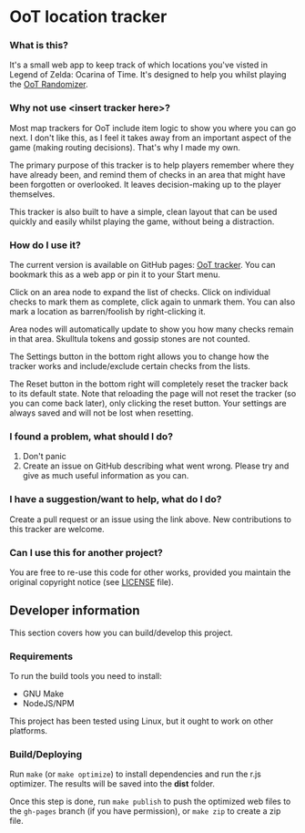 # OoT location tracker

### What is this?

It's a small web app to keep track of which locations you've visted in Legend of Zelda: Ocarina of Time. It's designed to help you whilst playing the [OoT Randomizer](https://ootrandomizer.com/).

### Why not use \<insert tracker here>?

Most map trackers for OoT include item logic to show you where you can go next. I don't like this, as I feel it takes away from an important aspect of the game (making routing decisions). That's why I made my own.

The primary purpose of this tracker is to help players remember where they have already been, and remind them of checks in an area that might have been forgotten or overlooked. It leaves decision-making up to the player themselves.

This tracker is also built to have a simple, clean layout that can be used quickly and easily whilst playing the game, without being a distraction.

### How do I use it?

The current version is available on GitHub pages: [OoT tracker](https://deains.github.io/oot-tracker). You can bookmark this as a web app or pin it to your Start menu.

Click on an area node to expand the list of checks. Click on individual checks to mark them as complete, click again to unmark them. You can also mark a location as barren/foolish by right-clicking it.

Area nodes will automatically update to show you how many checks remain in that area. Skulltula tokens and gossip stones are not counted.

The Settings button in the bottom right allows you to change how the tracker works and include/exclude certain checks from the lists.

The Reset button in the bottom right will completely reset the tracker back to its default state. Note that reloading the page will not reset the tracker (so you can come back later), only clicking the reset button. Your settings are always saved and will not be lost when resetting.

### I found a problem, what should I do?

1. Don't panic
2. Create an issue on GitHub describing what went wrong. Please try and give as much useful information as you can.

### I have a suggestion/want to help, what do I do?

Create a pull request or an issue using the link above. New contributions to this tracker are welcome.

### Can I use this for another project?

You are free to re-use this code for other works, provided you maintain the original copyright notice (see [LICENSE](LICENSE) file).

## Developer information

This section covers how you can build/develop this project.

### Requirements

To run the build tools you need to install:

* GNU Make
* NodeJS/NPM

This project has been tested using Linux, but it ought to work on other platforms.

### Build/Deploying

Run `make` (or `make optimize`) to install dependencies and run the r.js optimizer. The results will be saved into the **dist** folder.

Once this step is done, run `make publish` to push the optimized web files to the `gh-pages` branch (if you have permission), or `make zip` to create a zip file.

